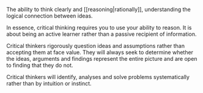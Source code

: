 The ability to think clearly and [[reasoning|rationally]], understanding the logical connection between ideas.

In essence, critical thinking requires you to use your ability to reason. It is about being an active learner rather than a passive recipient of information.

Critical thinkers rigorously question ideas and assumptions rather than accepting them at face value. They will always seek to determine whether the ideas, arguments and findings represent the entire picture and are open to finding that they do not.

Critical thinkers will identify, analyses and solve problems systematically rather than by intuition or instinct.